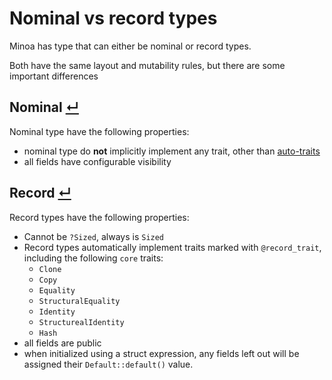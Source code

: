 # Nominal vs record types

Minoa has type that can either be nominal or record types.

Both have the same layout and mutability rules, but there are some important differences

## Nominal [↵](#nominal-vs-record-types)

Nominal type have the following properties:
- nominal type do **not** implicitly implement any trait, other than [auto-traits]
- all fields have configurable visibility

## Record [↵](#nominal-vs-record-types)

Record types have the following properties:
- Cannot be `?Sized`, always is `Sized`
- Record types automatically implement traits marked with `@record_trait`, including the following `core` traits:
  - `Clone`
  - `Copy`
  - `Equality`
  - `StructuralEquality`
  - `Identity`
  - `StructurealIdentity`
  - `Hash`
- all fields are public
- when initialized using a struct expression, any fields left out will be assigned their `Default::default()` value.



[auto-traits]: ../items/traits.md "Todo: fix segment"